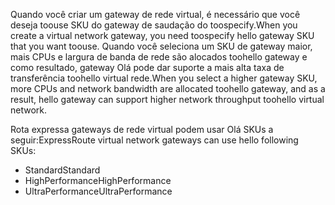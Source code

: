 <span data-ttu-id="00df6-101">Quando você criar um gateway de rede virtual, é necessário que você deseja toouse SKU do gateway de saudação do toospecify.</span><span class="sxs-lookup"><span data-stu-id="00df6-101">When you create a virtual network gateway, you need toospecify hello gateway SKU that you want toouse.</span></span> <span data-ttu-id="00df6-102">Quando você seleciona um SKU de gateway maior, mais CPUs e largura de banda de rede são alocados toohello gateway e como resultado, gateway Olá pode dar suporte a mais alta taxa de transferência toohello virtual rede.</span><span class="sxs-lookup"><span data-stu-id="00df6-102">When you select a higher gateway SKU, more CPUs and network bandwidth are allocated toohello gateway, and as a result, hello gateway can support higher network throughput toohello virtual network.</span></span> 

<span data-ttu-id="00df6-103">Rota expressa gateways de rede virtual podem usar Olá SKUs a seguir:</span><span class="sxs-lookup"><span data-stu-id="00df6-103">ExpressRoute virtual network gateways can use hello following SKUs:</span></span> 

* <span data-ttu-id="00df6-104">Standard</span><span class="sxs-lookup"><span data-stu-id="00df6-104">Standard</span></span>
* <span data-ttu-id="00df6-105">HighPerformance</span><span class="sxs-lookup"><span data-stu-id="00df6-105">HighPerformance</span></span>
* <span data-ttu-id="00df6-106">UltraPerformance</span><span class="sxs-lookup"><span data-stu-id="00df6-106">UltraPerformance</span></span>

